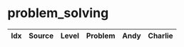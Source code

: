 # problem_solving

<!-- START_TABLE -->
| Idx   | Source   | Level   | Problem   | Andy   | Charlie   |
|-------|----------|---------|-----------|--------|-----------|
<!-- END_TABLE -->
